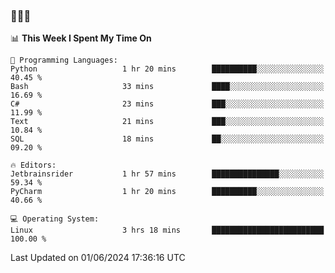 ### 👋👋👋
<!--START_SECTION:waka-->
📊 **This Week I Spent My Time On** 

```text
💬 Programming Languages: 
Python                   1 hr 20 mins        ██████████░░░░░░░░░░░░░░░   40.45 % 
Bash                     33 mins             ████░░░░░░░░░░░░░░░░░░░░░   16.69 % 
C#                       23 mins             ███░░░░░░░░░░░░░░░░░░░░░░   11.99 % 
Text                     21 mins             ███░░░░░░░░░░░░░░░░░░░░░░   10.84 % 
SQL                      18 mins             ██░░░░░░░░░░░░░░░░░░░░░░░   09.20 % 

🔥 Editors: 
Jetbrainsrider           1 hr 57 mins        ███████████████░░░░░░░░░░   59.34 % 
PyCharm                  1 hr 20 mins        ██████████░░░░░░░░░░░░░░░   40.66 % 

💻 Operating System: 
Linux                    3 hrs 18 mins       █████████████████████████   100.00 % 
```


 Last Updated on 01/06/2024 17:36:16 UTC
<!--END_SECTION:waka-->

